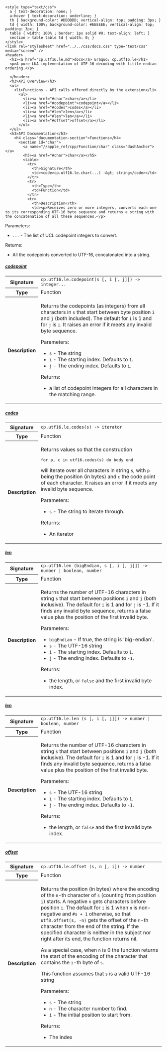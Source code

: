     <style type="text/css">
      a { text-decoration: none; }
      a:hover { text-decoration: underline; }
      th { background-color: #DDDDDD; vertical-align: top; padding: 3px; }
      td { width: 100%; background-color: #EEEEEE; vertical-align: top; padding: 3px; }
      table { width: 100% ; border: 1px solid #0; text-align: left; }
      section > table table td { width: 0; }
    </style>
    <link rel="stylesheet" href="../../css/docs.css" type="text/css" media="screen" />
    <header>
      <h1><a href="cp.utf16.le.md">docs</a> &raquo; cp.utf16.le</h1>
      <p>A pure-LUA implementation of UTF-16 decoding with little-endian ordering.</p>

      </header>
      <h3>API Overview</h3>
      <ul>
        <li>Functions - API calls offered directly by the extension</li>
          <ul>
            <li><a href="#char">char</a></li>
            <li><a href="#codepoint">codepoint</a></li>
            <li><a href="#codes">codes</a></li>
            <li><a href="#len">len</a></li>
            <li><a href="#len">len</a></li>
            <li><a href="#offset">offset</a></li>
          </ul>
      </ul>
      <h3>API Documentation</h3>
        <h4 class="documentation-section">Functions</h4>
          <section id="char">
            <a name="//apple_ref/cpp/Function/char" class="dashAnchor"></a>
            <h5><a href="#char">char</a></h5>
            <table>
              <tr>
                <th>Signature</th>
                <td><code>cp.utf16.le.char(...) -&gt; string</code></td>
              </tr>
              <tr>
                <th>Type</th>
                <td>Function</td>
              </tr>
              <tr>
                <th>Description</th>
                <td><p>Receives zero or more integers, converts each one to its corresponding UTF-16 byte sequence and returns a string with the concatenation of all these sequences.</p>
<p>Parameters:</p>
<ul>
<li><code>...</code>        - The list of UCL codepoint integers to convert.</li>
</ul>
<p>Returns:</p>
<ul>
<li>All the codepoints converted to UTF-16, concatonated into a string.</li>
</ul>
</td>
              </tr>
            </table>
          </section>
          <section id="codepoint">
            <a name="//apple_ref/cpp/Function/codepoint" class="dashAnchor"></a>
            <h5><a href="#codepoint">codepoint</a></h5>
            <table>
              <tr>
                <th>Signature</th>
                <td><code>cp.utf16.le.codepoint(s [, i [, j]]) -&gt; integer...</code></td>
              </tr>
              <tr>
                <th>Type</th>
                <td>Function</td>
              </tr>
              <tr>
                <th>Description</th>
                <td><p>Returns the codepoints (as integers) from all characters in <code>s</code> that start between byte position <code>i</code> and <code>j</code> (both included). The default for <code>i</code> is 1 and for <code>j</code> is <code>i</code>. It raises an error if it meets any invalid byte sequence.</p>
<p>Parameters:</p>
<ul>
<li><code>s</code>              - The string</li>
<li><code>i</code>              - The starting index. Defaults to <code>1</code>.</li>
<li><code>j</code>              - The ending index. Defaults to <code>i</code>.</li>
</ul>
<p>Returns:</p>
<ul>
<li>a list of codepoint integers for all characters in the matching range.</li>
</ul>
</td>
              </tr>
            </table>
          </section>
          <section id="codes">
            <a name="//apple_ref/cpp/Function/codes" class="dashAnchor"></a>
            <h5><a href="#codes">codes</a></h5>
            <table>
              <tr>
                <th>Signature</th>
                <td><code>cp.utf16.le.codes(s) -&gt; iterator</code></td>
              </tr>
              <tr>
                <th>Type</th>
                <td>Function</td>
              </tr>
              <tr>
                <th>Description</th>
                <td><p>Returns values so that the construction</p>
<div class="highlight"><pre><span></span><span class="kr">for</span> <span class="n">p</span><span class="p">,</span> <span class="n">c</span> <span class="kr">in</span> <span class="n">utf16</span><span class="p">.</span><span class="n">codes</span><span class="p">(</span><span class="n">s</span><span class="p">)</span> <span class="kr">do</span> <span class="n">body</span> <span class="kr">end</span>
</pre></div>
<p>will iterate over all characters in string <code>s</code>, with <code>p</code> being the position (in bytes) and <code>c</code> the code point of each character. It raises an error if it meets any invalid byte sequence.</p>
<p>Parameters:</p>
<ul>
<li><code>s</code>              - The string to iterate through.</li>
</ul>
<p>Returns:</p>
<ul>
<li>An iterator</li>
</ul>
</td>
              </tr>
            </table>
          </section>
          <section id="len">
            <a name="//apple_ref/cpp/Function/len" class="dashAnchor"></a>
            <h5><a href="#len">len</a></h5>
            <table>
              <tr>
                <th>Signature</th>
                <td><code>cp.utf16.len (bigEndian, s [, i [, j]]) -&gt; number | boolean, number</code></td>
              </tr>
              <tr>
                <th>Type</th>
                <td>Function</td>
              </tr>
              <tr>
                <th>Description</th>
                <td><p>Returns the number of UTF-16 characters in string <code>s</code> that start between positions <code>i</code> and <code>j</code> (both inclusive). The default for <code>i</code> is 1 and for <code>j</code> is -1. If it finds any invalid byte sequence, returns a false value plus the position of the first invalid byte.</p>
<p>Parameters:</p>
<ul>
<li><code>bigEndian</code>      - If true, the string is 'big-endian'.</li>
<li><code>s</code>              - The UTF-16 string</li>
<li><code>i</code>              - The starting index. Defaults to <code>1</code>.</li>
<li><code>j</code>              - The ending index. Defaults to <code>-1</code>.</li>
</ul>
<p>Returns:</p>
<ul>
<li>the length, or <code>false</code> and the first invalid byte index.</li>
</ul>
</td>
              </tr>
            </table>
          </section>
          <section id="len">
            <a name="//apple_ref/cpp/Function/len" class="dashAnchor"></a>
            <h5><a href="#len">len</a></h5>
            <table>
              <tr>
                <th>Signature</th>
                <td><code>cp.utf16.le.len (s [, i [, j]]) -&gt; number | boolean, number</code></td>
              </tr>
              <tr>
                <th>Type</th>
                <td>Function</td>
              </tr>
              <tr>
                <th>Description</th>
                <td><p>Returns the number of UTF-16 characters in string <code>s</code> that start between positions <code>i</code> and <code>j</code> (both inclusive). The default for <code>i</code> is 1 and for <code>j</code> is -1. If it finds any invalid byte sequence, returns a false value plus the position of the first invalid byte.</p>
<p>Parameters:</p>
<ul>
<li><code>s</code>              - The UTF-16 string</li>
<li><code>i</code>              - The starting index. Defaults to <code>1</code>.</li>
<li><code>j</code>              - The ending index. Defaults to <code>-1</code>.</li>
</ul>
<p>Returns:</p>
<ul>
<li>the length, or <code>false</code> and the first invalid byte index.</li>
</ul>
</td>
              </tr>
            </table>
          </section>
          <section id="offset">
            <a name="//apple_ref/cpp/Function/offset" class="dashAnchor"></a>
            <h5><a href="#offset">offset</a></h5>
            <table>
              <tr>
                <th>Signature</th>
                <td><code>cp.utf16.le.offset (s, n [, i]) -&gt; number</code></td>
              </tr>
              <tr>
                <th>Type</th>
                <td>Function</td>
              </tr>
              <tr>
                <th>Description</th>
                <td><p>Returns the position (in bytes) where the encoding of the <code>n</code>-th character of <code>s</code> (counting from position <code>i</code>) starts. A negative <code>n</code> gets characters before position <code>i</code>. The default for <code>i</code> is 1 when <code>n</code> is non-negative and <code>#s + 1</code> otherwise, so that <code>utf8.offset(s, -n)</code> gets the offset of the <code>n</code>-th character from the end of the string. If the specified character is neither in the subject nor right after its end, the function returns nil.</p>
<p>As a special case, when <code>n</code> is 0 the function returns the start of the encoding of the character that contains the <code>i</code>-th byte of <code>s</code>.</p>
<p>This function assumes that <code>s</code> is a valid UTF-16 string</p>
<p>Parameters:</p>
<ul>
<li><code>s</code>              - The string</li>
<li><code>n</code>              - The character number to find.</li>
<li><code>i</code>              - The initial position to start from.</li>
</ul>
<p>Returns:</p>
<ul>
<li>The index</li>
</ul>
</td>
              </tr>
            </table>
          </section>
